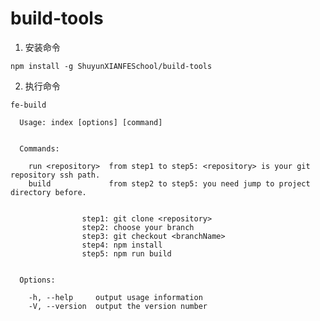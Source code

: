# build-tools

1. 安装命令

```npm install -g ShuyunXIANFESchool/build-tools```

2. 执行命令

```fe-build```


```shell
  Usage: index [options] [command]


  Commands:

    run <repository>  from step1 to step5: <repository> is your git repository ssh path.
    build             from step2 to step5: you need jump to project directory before.


                step1: git clone <repository>
                step2: choose your branch
                step3: git checkout <branchName>
                step4: npm install
                step5: npm run build


  Options:

    -h, --help     output usage information
    -V, --version  output the version number
```